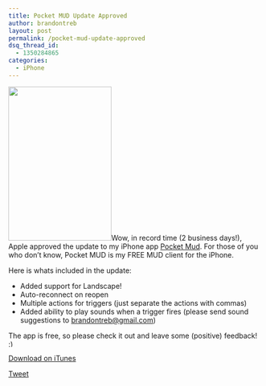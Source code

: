 ```yaml
---
title: Pocket MUD Update Approved
author: brandontreb
layout: post
permalink: /pocket-mud-update-approved
dsq_thread_id:
  - 1350284865
categories:
  - iPhone
---
```

[<img class="alignleft size-full wp-image-1287" title="iPhone Screenshot 1" src="http://brandontreb.com/wp-content/uploads/2010/12/iPhone-Screenshot-1.jpeg" alt="" width="205" height="307" />][1]Wow, in record time (2 business days!), Apple approved the update to my iPhone app [Pocket Mud][1]. For those of you who don&#8217;t know, Pocket MUD is my FREE MUD client for the iPhone.

Here is whats included in the update:

  * Added support for Landscape!
  * Auto-reconnect on reopen
  * Multiple actions for triggers (just separate the actions with commas)
  * Added ability to play sounds when a trigger fires (please send sound suggestions to brandontreb@gmail.com)

The app is free, so please check it out and leave some (positive) feedback! <img src="http://brandontreb.com/wp-includes/images/smilies/simple-smile.png" alt=":)" class="wp-smiley" style="height: 1em; max-height: 1em;" />

[Download on iTunes][1]

<div style="">
  <a href="http://twitter.com/share" class="twitter-share-button" data-count="horizontal" data-text="Pocket MUD Update Approved" data-url="http://brandontreb.com/pocket-mud-update-approved"  data-via="brandontreb" data-related="brandontreb:">Tweet</a>
</div>

 [1]: http://bit.ly/eazB6u